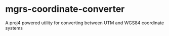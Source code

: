 # mgrs-coordinate-converter
A proj4 powered utility for converting between UTM and WGS84 coordinate systems
